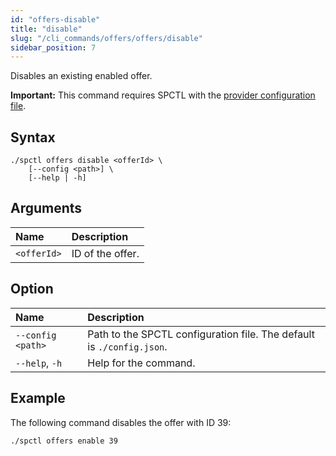 ```yaml
---
id: "offers-disable"
title: "disable"
slug: "/cli_commands/offers/offers/disable"
sidebar_position: 7
---
```


Disables an existing enabled offer.

**Important:** This command requires SPCTL with the [provider configuration file](/developers/cli_guides/configure#for-offer-providers).

## Syntax

```
./spctl offers disable <offerId> \
    [--config <path>] \
    [--help | -h]
```

## Arguments

| **Name** | **Description** |
| :- | :- |
| `<offerId>` | ID of the offer. |

## Option

| **Name** | **Description** |
| :- | :- |
| `--config <path>` | Path to the SPCTL configuration file. The default is `./config.json`. |
| `--help`, `-h` | Help for the command. |

## Example

The following command disables the offer with ID 39:

```
./spctl offers enable 39
```